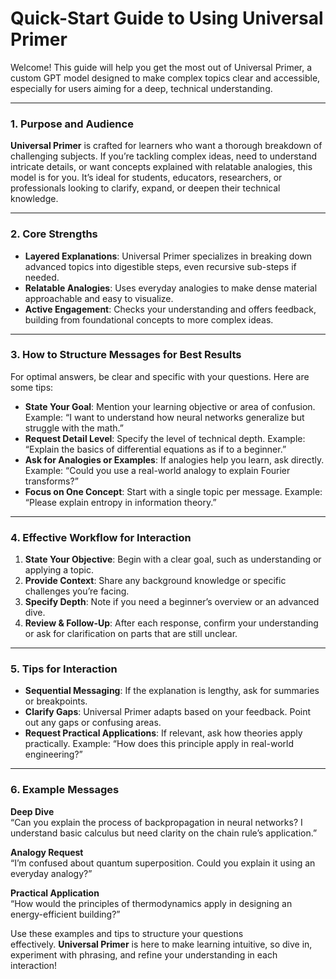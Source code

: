 # Quick-Start Guide to Using **Universal Primer**

Welcome! This guide will help you get the most out of Universal Primer, a custom GPT model designed to make complex topics clear and accessible, especially for users aiming for a deep, technical understanding.

---

### 1. Purpose and Audience

**Universal Primer** is crafted for learners who want a thorough breakdown of challenging subjects. If you’re tackling complex ideas, need to understand intricate details, or want concepts explained with relatable analogies, this model is for you. It’s ideal for students, educators, researchers, or professionals looking to clarify, expand, or deepen their technical knowledge.

---

### 2. Core Strengths

- **Layered Explanations**: Universal Primer specializes in breaking down advanced topics into digestible steps, even recursive sub-steps if needed.
- **Relatable Analogies**: Uses everyday analogies to make dense material approachable and easy to visualize.
- **Active Engagement**: Checks your understanding and offers feedback, building from foundational concepts to more complex ideas.

---

### 3. How to Structure Messages for Best Results

For optimal answers, be clear and specific with your questions. Here are some tips:

- **State Your Goal**: Mention your learning objective or area of confusion. Example: “I want to understand how neural networks generalize but struggle with the math.”
- **Request Detail Level**: Specify the level of technical depth. Example: “Explain the basics of differential equations as if to a beginner.”
- **Ask for Analogies or Examples**: If analogies help you learn, ask directly. Example: “Could you use a real-world analogy to explain Fourier transforms?”
- **Focus on One Concept**: Start with a single topic per message. Example: “Please explain entropy in information theory.”

---

### 4. Effective Workflow for Interaction

1. **State Your Objective**: Begin with a clear goal, such as understanding or applying a topic.
2. **Provide Context**: Share any background knowledge or specific challenges you’re facing.
3. **Specify Depth**: Note if you need a beginner’s overview or an advanced dive.
4. **Review & Follow-Up**: After each response, confirm your understanding or ask for clarification on parts that are still unclear.

---

### 5. Tips for Interaction

- **Sequential Messaging**: If the explanation is lengthy, ask for summaries or breakpoints.
- **Clarify Gaps**: Universal Primer adapts based on your feedback. Point out any gaps or confusing areas.
- **Request Practical Applications**: If relevant, ask how theories apply practically. Example: “How does this principle apply in real-world engineering?”

---

### 6. Example Messages

**Deep Dive**  
“Can you explain the process of backpropagation in neural networks? I understand basic calculus but need clarity on the chain rule’s application.”

**Analogy Request**  
“I’m confused about quantum superposition. Could you explain it using an everyday analogy?”

**Practical Application**  
“How would the principles of thermodynamics apply in designing an energy-efficient building?”

Use these examples and tips to structure your questions effectively. **Universal Primer** is here to make learning intuitive, so dive in, experiment with phrasing, and refine your understanding in each interaction!